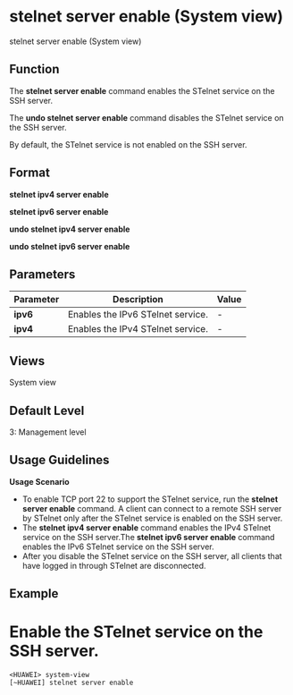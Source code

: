 stelnet server enable (System view)
===================================

stelnet server enable (System view)

Function
--------



The **stelnet server enable** command enables the STelnet service on the SSH server.

The **undo stelnet server enable** command disables the STelnet service on the SSH server.



By default, the STelnet service is not enabled on the SSH server.


Format
------

**stelnet ipv4 server enable**

**stelnet ipv6 server enable**

**undo stelnet ipv4 server enable**

**undo stelnet ipv6 server enable**


Parameters
----------

| Parameter | Description | Value |
| --- | --- | --- |
| **ipv6** | Enables the IPv6 STelnet service. | - |
| **ipv4** | Enables the IPv4 STelnet service. | - |



Views
-----

System view


Default Level
-------------

3: Management level


Usage Guidelines
----------------

**Usage Scenario**

* To enable TCP port 22 to support the STelnet service, run the **stelnet server enable** command. A client can connect to a remote SSH server by STelnet only after the STelnet service is enabled on the SSH server.
* The **stelnet ipv4 server enable** command enables the IPv4 STelnet service on the SSH server.The **stelnet ipv6 server enable** command enables the IPv6 STelnet service on the SSH server.
* After you disable the STelnet service on the SSH server, all clients that have logged in through STelnet are disconnected.


Example
-------

# Enable the STelnet service on the SSH server.
```
<HUAWEI> system-view
[~HUAWEI] stelnet server enable

```